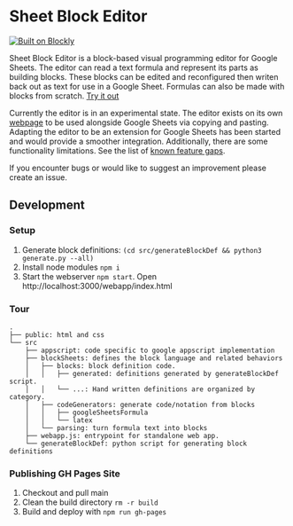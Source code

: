 Sheet Block Editor
=
[![Built on Blockly](https://tinyurl.com/built-on-blockly)](https://github.com/google/blockly)

Sheet Block Editor is a block-based visual programming editor for Google Sheets. The editor can read a text formula and represent its parts as building blocks. These blocks can be edited and reconfigured then writen back out as text for use in a Google Sheet. Formulas can also be made with blocks from scratch. [Try it out](https://tjbearse.github.io/sheet-block-editor/)

Currently the editor is in an experimental state. The editor exists on its own [webpage](https://tjbearse.github.io/sheet-block-editor/) to be used alongside Google Sheets via copying and pasting. Adapting the editor to be an extension for Google Sheets has been started and would provide a smoother integration. Additionally, there are some functionality limitations. See the list of [known feature gaps](https://github.com/tjbearse/sheet-block-editor/issues?q=is%3Aopen+is%3Aissue+label%3A%22unsupported+forumulas%22).

If you encounter bugs or would like to suggest an improvement please create an issue.


## Development

### Setup

1. Generate block definitions: `(cd src/generateBlockDef && python3 generate.py --all)`
2. Install node modules `npm i`
3. Start the webserver `npm start`. Open http://localhost:3000/webapp/index.html

### Tour
```
.
├── public: html and css
└── src
    ├── appscript: code specific to google appscript implementation
    ├── blockSheets: defines the block language and related behaviors
    │   ├── blocks: block definition code.
    │   │   ├── generated: definitions generated by generateBlockDef script.
    │   │   └── ...: Hand written definitions are organized by category.
    │   ├── codeGenerators: generate code/notation from blocks
    │   │   ├── googleSheetsFormula
    │   │   └── latex
    │   └── parsing: turn formula text into blocks
    ├── webapp.js: entrypoint for standalone web app.
    └── generateBlockDef: python script for generating block definitions
```

### Publishing GH Pages Site

1. Checkout and pull main
2. Clean the build directory `rm -r build`
3. Build and deploy with `npm run gh-pages`
